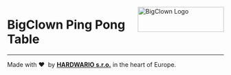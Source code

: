 <a href="https://www.bigclown.com/"><img src="https://bigclown.sirv.com/logo.png" width="200" height="59" alt="BigClown Logo" align="right"></a>

# BigClown Ping Pong Table

---

Made with &#x2764;&nbsp; by [**HARDWARIO s.r.o.**](https://www.hardwario.com/) in the heart of Europe.

